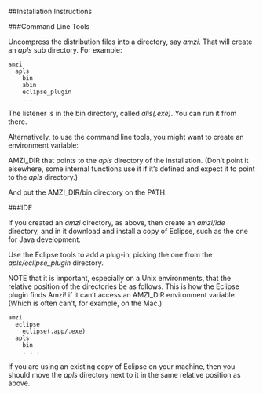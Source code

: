 ##Installation Instructions

###Command Line Tools

Uncompress the distribution files into a directory, say *amzi*.  That will create an *apls* sub directory.  For example:

```
amzi
  apls
    bin
    abin
    eclipse_plugin
    . . .
```

The listener is in the bin directory, called *alis(.exe)*.  You can run it from there.

Alternatively, to use the command line tools, you might want to create an environment variable:

AMZI_DIR that points to the *apls* directory of the installation.  (Don’t point it elsewhere, some internal functions use it if it’s defined and expect it to point to the *apls* directory.)

And put the AMZI_DIR/bin directory on the PATH.

###IDE

If you created an *amzi* directory, as above, then create an *amzi/ide* directory, and in it download and install a copy of Eclipse, such as the one for Java development.

Use the Eclipse tools to add a plug-in, picking the one from the *apls/eclipse_plugin* directory.

NOTE that it is important, especially on a Unix environments, that the relative position of the directories be as follows.  This is how the Eclipse plugin finds Amzi! if it can’t access an AMZI_DIR environment variable.  (Which is often can’t, for example, on the Mac.)

```
amzi
  eclipse
    eclipse(.app/.exe)
  apls
    bin
    . . .
```
If you are using an existing copy of Eclipse on your machine, then you should move the *apls* directory next to it in the same relative position as above.




